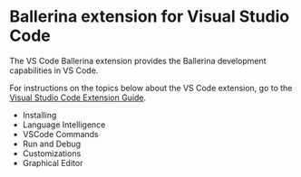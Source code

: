 # Ballerina extension for Visual Studio Code

The VS Code Ballerina extension provides the Ballerina development capabilities in VS Code. 

For instructions on the topics below about the VS Code extension, go to the [Visual Studio Code Extension Guide](https://ballerina.io/learn/tooling-guide/visual-studio-code-extension/).

- Installing
- Language Intelligence
- VSCode Commands
- Run and Debug
- Customizations
- Graphical Editor
